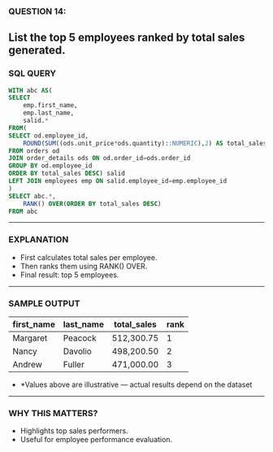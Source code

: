 ### QUESTION 14:
List the top 5 employees ranked by total sales generated.
---
### SQL QUERY
```sql
WITH abc AS(
SELECT 
    emp.first_name,
    emp.last_name,
    salid.*
FROM(
SELECT od.employee_id,
    ROUND(SUM((ods.unit_price*ods.quantity)::NUMERIC),2) AS total_sales
FROM orders od
JOIN order_details ods ON od.order_id=ods.order_id
GROUP BY od.employee_id
ORDER BY total_sales DESC) salid 
LEFT JOIN employees emp ON salid.employee_id=emp.employee_id
)
SELECT abc.*,
    RANK() OVER(ORDER BY total_sales DESC)
FROM abc
```
---

### EXPLANATION
- First calculates total sales per employee.
- Then ranks them using RANK() OVER.
- Final result: top 5 employees.
---

### SAMPLE OUTPUT
| first_name | last_name | total_sales | rank |
| ---------- | --------- | ----------- | ---- |
| Margaret   | Peacock   | 512,300.75  | 1    |
| Nancy      | Davolio   | 498,200.50  | 2    |
| Andrew     | Fuller    | 471,000.00  | 3    |

- *Values above are illustrative — actual results depend on the dataset
---
### WHY THIS MATTERS?
- Highlights top sales performers.
- Useful for employee performance evaluation.